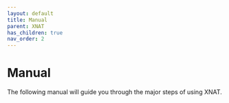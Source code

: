 ```yaml
---
layout: default
title: Manual
parent: XNAT
has_children: true
nav_order: 2
---
```


# Manual

The following manual will guide you through the major steps of using XNAT.